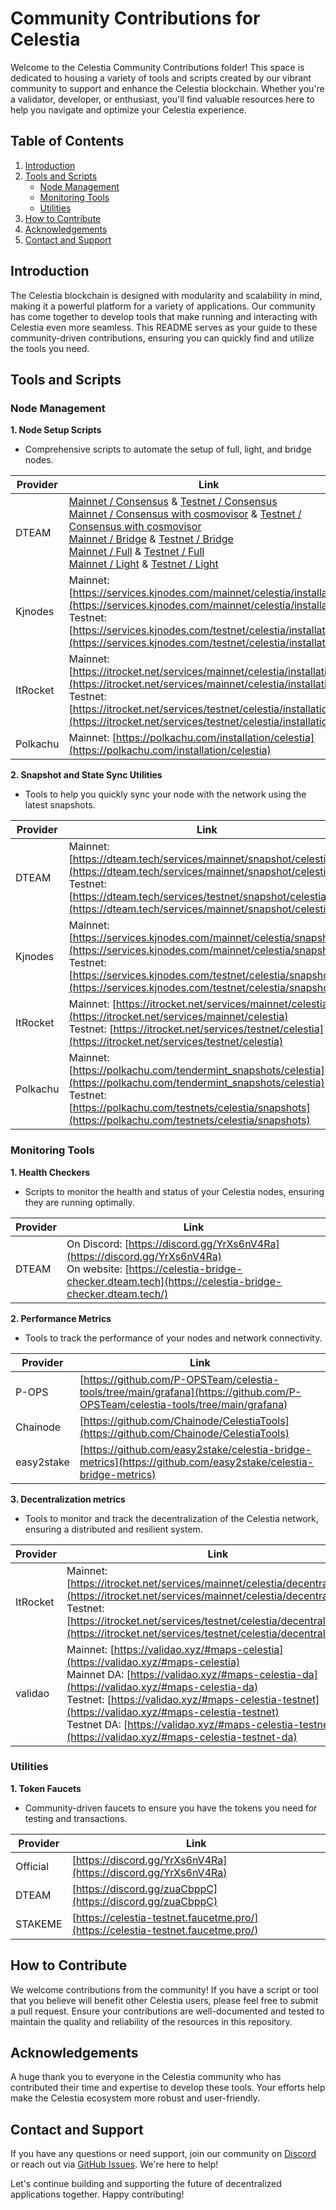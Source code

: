 # Community Contributions for Celestia

Welcome to the Celestia Community Contributions folder! This space is dedicated to housing a variety of tools and scripts created by our vibrant community to support and enhance the Celestia blockchain. Whether you're a validator, developer, or enthusiast, you'll find valuable resources here to help you navigate and optimize your Celestia experience.

## Table of Contents

1. [Introduction](#introduction)
2. [Tools and Scripts](#tools-and-scripts)
   - [Node Management](#node-management)
   - [Monitoring Tools](#monitoring-tools)
   - [Utilities](#utilities)
3. [How to Contribute](#how-to-contribute)
4. [Acknowledgements](#acknowledgements)
5. [Contact and Support](#contact-and-support)

## Introduction

The Celestia blockchain is designed with modularity and scalability in mind, making it a powerful platform for a variety of applications. Our community has come together to develop tools that make running and interacting with Celestia even more seamless. This README serves as your guide to these community-driven contributions, ensuring you can quickly find and utilize the tools you need.

## Tools and Scripts

### Node Management

**1. Node Setup Scripts**
   - Comprehensive scripts to automate the setup of full, light, and bridge nodes.
     
| Provider | Link |
|-------------|-------------|
| DTEAM | [Mainnet / Consensus](https://dteam.tech/services/mainnet/installation-guide/celestia?type=consensus) & [Testnet / Consensus](https://dteam.tech/services/testnet/installation-guide/celestia?type=consensus)<br>[Mainnet / Consensus with cosmovisor](https://dteam.tech/services/mainnet/installation-guide/celestia?type=cosmovisor) & [Testnet / Consensus with cosmovisor](https://dteam.tech/services/testnet/installation-guide/celestia?type=cosmovisor)<br>[Mainnet / Bridge](https://dteam.tech/services/mainnet/installation-guide/celestia?type=bridge) & [Testnet / Bridge](https://dteam.tech/services/testnet/installation-guide/celestia?type=bridge)<br>[Mainnet / Full](https://dteam.tech/services/mainnet/installation-guide/celestia?type=full) & [Testnet / Full](https://dteam.tech/services/testnet/installation-guide/celestia?type=full)<br>[Mainnet / Light](https://dteam.tech/services/mainnet/installation-guide/celestia?type=light) & [Testnet / Light](https://dteam.tech/services/testnet/installation-guide/celestia?type=light) |
| Kjnodes | Mainnet: [https://services.kjnodes.com/mainnet/celestia/installation](https://services.kjnodes.com/mainnet/celestia/installation)<br>Testnet: [https://services.kjnodes.com/testnet/celestia/installation](https://services.kjnodes.com/testnet/celestia/installation) |
| ItRocket | Mainnet: [https://itrocket.net/services/mainnet/celestia/installation](https://itrocket.net/services/mainnet/celestia/installation)<br>Testnet: [https://itrocket.net/services/testnet/celestia/installation](https://itrocket.net/services/testnet/celestia/installation) |
| Polkachu | Mainnet: [https://polkachu.com/installation/celestia](https://polkachu.com/installation/celestia) |

**2. Snapshot and State Sync Utilities**
   - Tools to help you quickly sync your node with the network using the latest snapshots.

| Provider | Link |
|-------------|-------------|
| DTEAM | Mainnet: [https://dteam.tech/services/mainnet/snapshot/celestia](https://dteam.tech/services/mainnet/snapshot/celestia)<br>Testnet: [https://dteam.tech/services/testnet/snapshot/celestia](https://dteam.tech/services/mainnet/snapshot/celestia) |
| Kjnodes | Mainnet: [https://services.kjnodes.com/mainnet/celestia/snapshot](https://services.kjnodes.com/mainnet/celestia/snapshot/)<br>Testnet: [https://services.kjnodes.com/testnet/celestia/snapshot](https://services.kjnodes.com/testnet/celestia/snapshot/) |
| ItRocket | Mainnet: [https://itrocket.net/services/mainnet/celestia](https://itrocket.net/services/mainnet/celestia)<br>Testnet: [https://itrocket.net/services/testnet/celestia](https://itrocket.net/services/testnet/celestia) |
| Polkachu | Mainnet: [https://polkachu.com/tendermint_snapshots/celestia](https://polkachu.com/tendermint_snapshots/celestia)<br>Testnet: [https://polkachu.com/testnets/celestia/snapshots](https://polkachu.com/testnets/celestia/snapshots) |

### Monitoring Tools

**1. Health Checkers**
   - Scripts to monitor the health and status of your Celestia nodes, ensuring they are running optimally.

| Provider | Link |
|-------------|-------------|
| DTEAM | On Discord: [https://discord.gg/YrXs6nV4Ra](https://discord.gg/YrXs6nV4Ra)<br>On website: [https://celestia-bridge-checker.dteam.tech](https://celestia-bridge-checker.dteam.tech/) |

**2. Performance Metrics**
   - Tools to track the performance of your nodes and network connectivity.

| Provider | Link |
|-------------|-------------|
| P-OPS | [https://github.com/P-OPSTeam/celestia-tools/tree/main/grafana](https://github.com/P-OPSTeam/celestia-tools/tree/main/grafana) |
| Chainode | [https://github.com/Chainode/CelestiaTools](https://github.com/Chainode/CelestiaTools) |
| easy2stake | [https://github.com/easy2stake/celestia-bridge-metrics](https://github.com/easy2stake/celestia-bridge-metrics) |

**3. Decentralization metrics**
   - Tools to monitor and track the decentralization of the Celestia network, ensuring a distributed and resilient system.

| Provider | Link |
|-------------|-------------|
| ItRocket | Mainnet: [https://itrocket.net/services/mainnet/celestia/decentralization/](https://itrocket.net/services/mainnet/celestia/decentralization/)<br>Testnet: [https://itrocket.net/services/testnet/celestia/decentralization/](https://itrocket.net/services/testnet/celestia/decentralization/) |
| validao | Mainnet: [https://validao.xyz/#maps-celestia](https://validao.xyz/#maps-celestia)<br>Mainnet DA: [https://validao.xyz/#maps-celestia-da](https://validao.xyz/#maps-celestia-da)<br>Testnet: [https://validao.xyz/#maps-celestia-testnet](https://validao.xyz/#maps-celestia-testnet)<br>Testnet DA: [https://validao.xyz/#maps-celestia-testnet-da](https://validao.xyz/#maps-celestia-testnet-da) |

### Utilities

**1. Token Faucets**
   - Community-driven faucets to ensure you have the tokens you need for testing and transactions.

| Provider | Link |
|-------------|-------------|
| Official | [https://discord.gg/YrXs6nV4Ra](https://discord.gg/YrXs6nV4Ra) |
| DTEAM | [https://discord.gg/zuaCbppC](https://discord.gg/zuaCbppC) |
| STAKEME | [https://celestia-testnet.faucetme.pro/](https://celestia-testnet.faucetme.pro/) |

## How to Contribute

We welcome contributions from the community! If you have a script or tool that you believe will benefit other Celestia users, please feel free to submit a pull request. Ensure your contributions are well-documented and tested to maintain the quality and reliability of the resources in this repository.

## Acknowledgements

A huge thank you to everyone in the Celestia community who has contributed their time and expertise to develop these tools. Your efforts help make the Celestia ecosystem more robust and user-friendly.

## Contact and Support

If you have any questions or need support, join our community on [Discord](https://discord.gg/YrXs6nV4Ra) or reach out via [GitHub Issues](https://github.com/celestiaorg/community-contributions/issues). We're here to help!

Let's continue building and supporting the future of decentralized applications together. Happy contributing!

